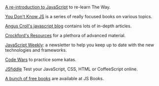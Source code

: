 [A re-introduction to JavaScript](https://developer.mozilla.org/en-US/docs/Web/JavaScript/A_re-introduction_to_JavaScript) to re-learn The Way.

[You Don't Know JS](https://github.com/getify/You-Dont-Know-JS) is a series of really focused books on various topics.

[Angus Croll's javascript  blog](http://javascriptweblog.wordpress.com/) contains lots of in-depth articles.

[Crockford's Resources](http://www.crockford.com/javascript/) for a plethora of advanced material.

[JavaScript Weekly](http://javascriptweekly.com/): a newsletter to help you keep up to date with the new technologies and frameworks.

[Code Wars](http://www.codewars.com/) to practice some katas.

[JSfiddle](http://jsfiddle.net/) Test your JavaScript, CSS, HTML or CoffeeScript online.

[A bunch of free books](http://jsbooks.revolunet.com/) are available at JS Books.

